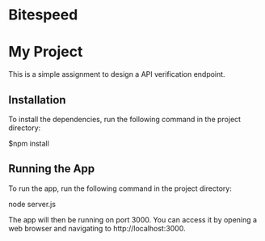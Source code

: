 # Bitespeed
# My Project

This is a simple assignment to design a API verification endpoint.

## Installation

To install the dependencies, run the following command in the project directory: 

$npm install

## Running the App

To run the app, run the following command in the project directory:

node server.js

The app will then be running on port 3000. You can access it by opening a web browser and navigating to http://localhost:3000.
